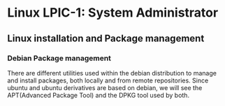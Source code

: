 # Linux LPIC-1: System Administrator

## Linux installation and Package management

### Debian Package management

There are different utilities used within the debian distribution
to manage and install packages, both locally and from remote repositories.
Since ubuntu and ubuntu derivatives are based on debian, we will
see the APT(Advanced Package Tool) and the DPKG tool used by both.
